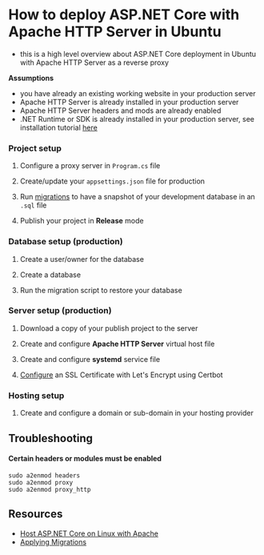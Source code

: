 # How to deploy ASP.NET Core with Apache HTTP Server in Ubuntu
- this is a high level overview about ASP.NET Core deployment in Ubuntu with Apache HTTP Server as a reverse proxy

**Assumptions**

- you have already an existing working website in your production server
- Apache HTTP Server is already installed in your production server
- Apache HTTP Server headers and mods are already enabled
- .NET Runtime or SDK is already installed in your production server, see installation tutorial [here]((https://learn.microsoft.com/en-us/dotnet/core/install/linux-ubuntu))


### Project setup

1. Configure a proxy server in `Program.cs` file

2. Create/update your `appsettings.json` file for production

3. Run [migrations](https://learn.microsoft.com/en-us/ef/core/managing-schemas/migrations/applying?tabs=vs) to have a snapshot of your development database in an `.sql` file

4. Publish your project in **Release** mode

### Database setup (production)

1. Create a user/owner for the database

2. Create a database

3. Run the migration script to restore your database

### Server setup (production)

1. Download a copy of your publish project to the server

2. Create and configure **Apache HTTP Server** virtual host file

3. Create and configure **systemd** service file

4. [Configure](https://github.com/jerobado/Study/blob/main/Let's%20Encrypt/How%20to%20setup%20Apache%20with%20Let's%20Encrypt%20on%20Ubuntu.md) an SSL Certificate with Let's Encrypt using Certbot

### Hosting setup

1. Create and configure a domain or sub-domain in your hosting provider

## Troubleshooting

#### Certain headers or modules must be enabled
```
sudo a2enmod headers
sudo a2enmod proxy
sudo a2enmod proxy_http
```

## Resources
- [Host ASP.NET Core on Linux with Apache](https://learn.microsoft.com/en-us/aspnet/core/host-and-deploy/linux-apache?view=aspnetcore-6.0)
- [Applying Migrations](https://learn.microsoft.com/en-us/ef/core/managing-schemas/migrations/applying?tabs=vs)